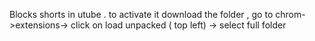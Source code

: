 Blocks shorts in utube . 
to activate it download the folder , go to chrom->extensions-> click on load unpacked ( top left) -> select full folder 
